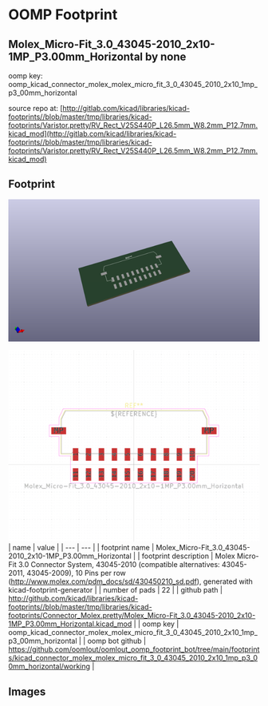 # OOMP Footprint  
## Molex_Micro-Fit_3.0_43045-2010_2x10-1MP_P3.00mm_Horizontal  by none  
  
oomp key: oomp_kicad_connector_molex_molex_micro_fit_3_0_43045_2010_2x10_1mp_p3_00mm_horizontal  
  
source repo at: [http://gitlab.com/kicad/libraries/kicad-footprints//blob/master/tmp/libraries/kicad-footprints/Varistor.pretty/RV_Rect_V25S440P_L26.5mm_W8.2mm_P12.7mm.kicad_mod](http://gitlab.com/kicad/libraries/kicad-footprints//blob/master/tmp/libraries/kicad-footprints/Varistor.pretty/RV_Rect_V25S440P_L26.5mm_W8.2mm_P12.7mm.kicad_mod)  
## Footprint  
  
[![working_kicad_pcb_3d.png](working_kicad_pcb_3d_600.png)](working_kicad_pcb_3d.png)  
  
[![working.png](working_600.png)](working.png)  
| name | value | 
| --- | --- | 
| footprint name | Molex_Micro-Fit_3.0_43045-2010_2x10-1MP_P3.00mm_Horizontal | 
| footprint description | Molex Micro-Fit 3.0 Connector System, 43045-2010 (compatible alternatives: 43045-2011, 43045-2009), 10 Pins per row (http://www.molex.com/pdm_docs/sd/430450210_sd.pdf), generated with kicad-footprint-generator | 
| number of pads | 22 | 
| github path | http://github.com/kicad/libraries/kicad-footprints//blob/master/tmp/libraries/kicad-footprints/Connector_Molex.pretty/Molex_Micro-Fit_3.0_43045-2010_2x10-1MP_P3.00mm_Horizontal.kicad_mod | 
| oomp key | oomp_kicad_connector_molex_molex_micro_fit_3_0_43045_2010_2x10_1mp_p3_00mm_horizontal | 
| oomp bot github | https://github.com/oomlout/oomlout_oomp_footprint_bot/tree/main/footprints/kicad_connector_molex_molex_micro_fit_3_0_43045_2010_2x10_1mp_p3_00mm_horizontal/working | 
## Images  
